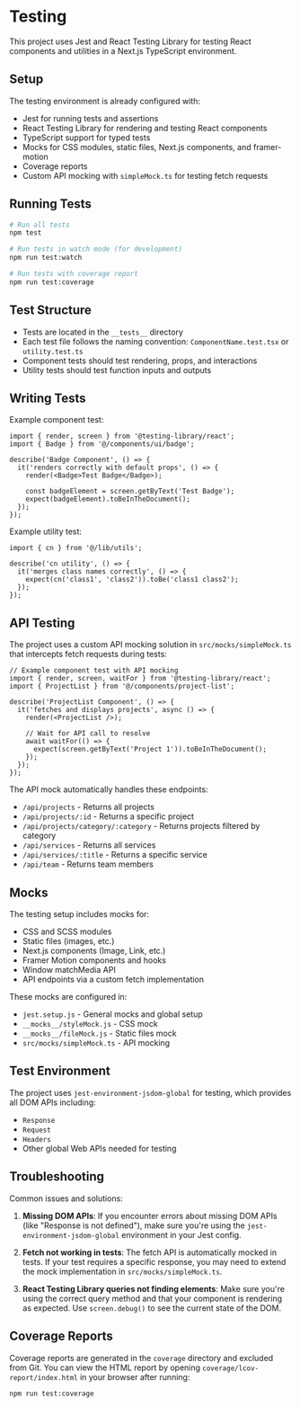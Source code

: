 # Testing

This project uses Jest and React Testing Library for testing React components and utilities in a Next.js TypeScript environment.

## Setup

The testing environment is already configured with:

- Jest for running tests and assertions
- React Testing Library for rendering and testing React components
- TypeScript support for typed tests
- Mocks for CSS modules, static files, Next.js components, and framer-motion
- Coverage reports
- Custom API mocking with `simpleMock.ts` for testing fetch requests

## Running Tests

```bash
# Run all tests
npm test

# Run tests in watch mode (for development)
npm run test:watch

# Run tests with coverage report
npm run test:coverage
```

## Test Structure

- Tests are located in the `__tests__` directory
- Each test file follows the naming convention: `ComponentName.test.tsx` or `utility.test.ts`
- Component tests should test rendering, props, and interactions
- Utility tests should test function inputs and outputs

## Writing Tests

Example component test:

```tsx
import { render, screen } from '@testing-library/react';
import { Badge } from '@/components/ui/badge';

describe('Badge Component', () => {
  it('renders correctly with default props', () => {
    render(<Badge>Test Badge</Badge>);
    
    const badgeElement = screen.getByText('Test Badge');
    expect(badgeElement).toBeInTheDocument();
  });
});
```

Example utility test:

```tsx
import { cn } from '@/lib/utils';

describe('cn utility', () => {
  it('merges class names correctly', () => {
    expect(cn('class1', 'class2')).toBe('class1 class2');
  });
});
```

## API Testing

The project uses a custom API mocking solution in `src/mocks/simpleMock.ts` that intercepts fetch requests during tests:

```tsx
// Example component test with API mocking
import { render, screen, waitFor } from '@testing-library/react';
import { ProjectList } from '@/components/project-list';

describe('ProjectList Component', () => {
  it('fetches and displays projects', async () => {
    render(<ProjectList />);
    
    // Wait for API call to resolve
    await waitFor(() => {
      expect(screen.getByText('Project 1')).toBeInTheDocument();
    });
  });
});
```

The API mock automatically handles these endpoints:
- `/api/projects` - Returns all projects
- `/api/projects/:id` - Returns a specific project
- `/api/projects/category/:category` - Returns projects filtered by category
- `/api/services` - Returns all services
- `/api/services/:title` - Returns a specific service
- `/api/team` - Returns team members

## Mocks

The testing setup includes mocks for:

- CSS and SCSS modules
- Static files (images, etc.)
- Next.js components (Image, Link, etc.)
- Framer Motion components and hooks
- Window matchMedia API
- API endpoints via a custom fetch implementation

These mocks are configured in:
- `jest.setup.js` - General mocks and global setup
- `__mocks__/styleMock.js` - CSS mock
- `__mocks__/fileMock.js` - Static files mock
- `src/mocks/simpleMock.ts` - API mocking

## Test Environment

The project uses `jest-environment-jsdom-global` for testing, which provides all DOM APIs including:
- `Response`
- `Request`
- `Headers`
- Other global Web APIs needed for testing

## Troubleshooting

Common issues and solutions:

1. **Missing DOM APIs**: If you encounter errors about missing DOM APIs (like "Response is not defined"), make sure you're using the `jest-environment-jsdom-global` environment in your Jest config.

2. **Fetch not working in tests**: The fetch API is automatically mocked in tests. If your test requires a specific response, you may need to extend the mock implementation in `src/mocks/simpleMock.ts`.

3. **React Testing Library queries not finding elements**: Make sure you're using the correct query method and that your component is rendering as expected. Use `screen.debug()` to see the current state of the DOM.

## Coverage Reports

Coverage reports are generated in the `coverage` directory and excluded from Git. You can view the HTML report by opening `coverage/lcov-report/index.html` in your browser after running:

```bash
npm run test:coverage
``` 